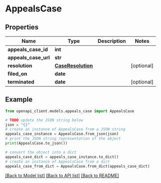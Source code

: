 # AppealsCase


## Properties

Name | Type | Description | Notes
------------ | ------------- | ------------- | -------------
**appeals_case_id** | **int** |  | 
**appeals_case_url** | **str** |  | 
**resolution** | [**CaseResolution**](CaseResolution.md) |  | [optional] 
**filed_on** | **date** |  | 
**terminated** | **date** |  | [optional] 

## Example

```python
from openapi_client.models.appeals_case import AppealsCase

# TODO update the JSON string below
json = "{}"
# create an instance of AppealsCase from a JSON string
appeals_case_instance = AppealsCase.from_json(json)
# print the JSON string representation of the object
print(AppealsCase.to_json())

# convert the object into a dict
appeals_case_dict = appeals_case_instance.to_dict()
# create an instance of AppealsCase from a dict
appeals_case_from_dict = AppealsCase.from_dict(appeals_case_dict)
```
[[Back to Model list]](../README.md#documentation-for-models) [[Back to API list]](../README.md#documentation-for-api-endpoints) [[Back to README]](../README.md)


